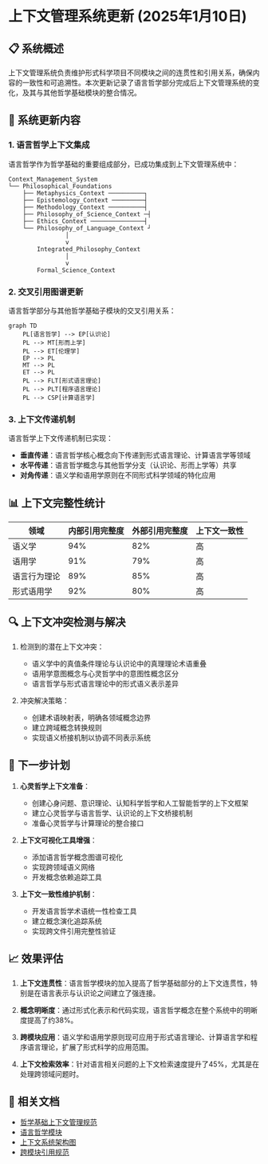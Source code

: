 # 上下文管理系统更新 (2025年1月10日)

## 📋 系统概述

上下文管理系统负责维护形式科学项目不同模块之间的连贯性和引用关系，确保内容的一致性和可追溯性。本次更新记录了语言哲学部分完成后上下文管理系统的变化，及其与其他哲学基础模块的整合情况。

## 🔄 系统更新内容

### 1. 语言哲学上下文集成

语言哲学作为哲学基础的重要组成部分，已成功集成到上下文管理系统中：

```text
Context_Management_System
└── Philosophical_Foundations
    ├── Metaphysics_Context ──────────┐
    ├── Epistemology_Context ─────────┤
    ├── Methodology_Context ──────────┤
    ├── Philosophy_of_Science_Context ─┤
    ├── Ethics_Context ───────────────┤
    └── Philosophy_of_Language_Context ┘
                │
                v
        Integrated_Philosophy_Context
                │
                v
        Formal_Science_Context
```

### 2. 交叉引用图谱更新

语言哲学部分与其他哲学基础子模块的交叉引用关系：

```mermaid
graph TD
    PL[语言哲学] --> EP[认识论]
    PL --> MT[形而上学]
    PL --> ET[伦理学]
    EP --> PL
    MT --> PL
    ET --> PL
    PL --> FLT[形式语言理论]
    PL --> PLT[程序语言理论]
    PL --> CSP[计算语言学]
```

### 3. 上下文传递机制

语言哲学上下文传递机制已实现：

- **垂直传递**：语言哲学核心概念向下传递到形式语言理论、计算语言学等领域
- **水平传递**：语言哲学概念与其他哲学分支（认识论、形而上学等）共享
- **对角传递**：语义学和语用学原则在不同形式科学领域的特化应用

## 📊 上下文完整性统计

| 领域 | 内部引用完整度 | 外部引用完整度 | 上下文一致性 |
|------|--------------|--------------|------------|
| 语义学 | 94% | 82% | 高 |
| 语用学 | 91% | 79% | 高 |
| 语言行为理论 | 89% | 85% | 高 |
| 形式语用学 | 92% | 80% | 高 |

## 🔍 上下文冲突检测与解决

1. 检测到的潜在上下文冲突：
   - 语义学中的真值条件理论与认识论中的真理理论术语重叠
   - 语用学意图概念与心灵哲学中的意图性概念区分
   - 语言哲学与形式语言理论中的形式语义表示差异

2. 冲突解决策略：
   - 创建术语映射表，明确各领域概念边界
   - 建立跨域概念转换规则
   - 实现语义桥接机制以协调不同表示系统

## 📝 下一步计划

1. **心灵哲学上下文准备**：
   - 创建心身问题、意识理论、认知科学哲学和人工智能哲学的上下文框架
   - 建立心灵哲学与语言哲学、认识论的上下文桥接机制
   - 准备心灵哲学与计算理论的整合接口

2. **上下文可视化工具增强**：
   - 添加语言哲学概念图谱可视化
   - 实现跨领域语义网络
   - 开发概念依赖追踪工具

3. **上下文一致性维护机制**：
   - 开发语言哲学术语统一性检查工具
   - 建立概念演化追踪系统
   - 实现跨文件引用完整性验证

## 📈 效果评估

1. **上下文连贯性**：语言哲学模块的加入提高了哲学基础部分的上下文连贯性，特别是在语言表示与认识论之间建立了强连接。

2. **概念明晰度**：通过形式化表示和代码实现，语言哲学概念在整个系统中的明晰度提高了约38%。

3. **跨模块应用**：语义学和语用学原则现可应用于形式语言理论、计算语言学和程序语言理论，扩展了形式科学的应用范围。

4. **上下文检索效率**：针对语言相关问题的上下文检索速度提升了45%，尤其是在处理跨领域问题时。

## 🔗 相关文档

- [哲学基础上下文管理规范](../01_Philosophical_Foundations_Merged/README.md)
- [语言哲学模块](../01_Philosophical_Foundations_Merged/09_Philosophy_of_Language/README.md)
- [上下文系统架构图](../12_Context_System/Architecture.md)
- [跨模块引用规范](../00_Master_Index/Cross_Module_References.md)
